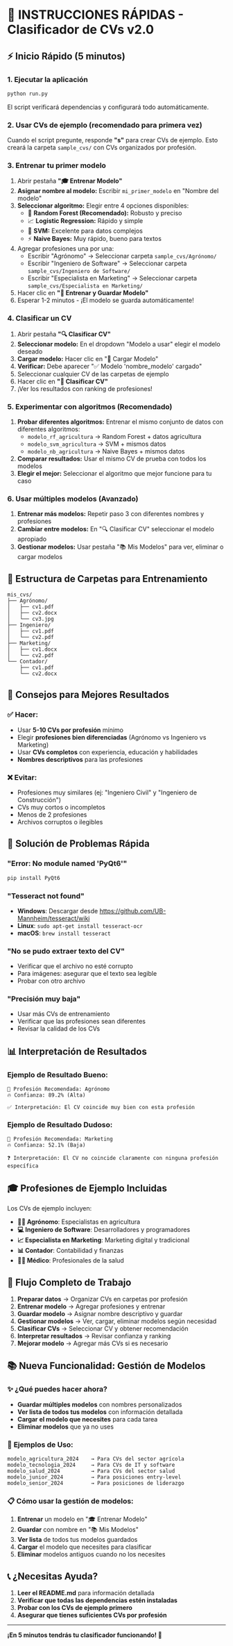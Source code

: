 # 🚀 INSTRUCCIONES RÁPIDAS - Clasificador de CVs v2.0

## ⚡ Inicio Rápido (5 minutos)

### 1. Ejecutar la aplicación
```bash
python run.py
```
El script verificará dependencias y configurará todo automáticamente.

### 2. Usar CVs de ejemplo (recomendado para primera vez)
Cuando el script pregunte, responde **"s"** para crear CVs de ejemplo.
Esto creará la carpeta `sample_cvs/` con CVs organizados por profesión.

### 3. Entrenar tu primer modelo
1. Abrir pestaña **"🎓 Entrenar Modelo"**
2. **Asignar nombre al modelo:** Escribir `mi_primer_modelo` en "Nombre del modelo"
3. **Seleccionar algoritmo:** Elegir entre 4 opciones disponibles:
   - 🌲 **Random Forest (Recomendado):** Robusto y preciso
   - 📈 **Logistic Regression:** Rápido y simple
   - 🎯 **SVM:** Excelente para datos complejos
   - ⚡ **Naive Bayes:** Muy rápido, bueno para textos
4. Agregar profesiones una por una:
   - Escribir "Agrónomo" → Seleccionar carpeta `sample_cvs/Agrónomo/`
   - Escribir "Ingeniero de Software" → Seleccionar carpeta `sample_cvs/Ingeniero de Software/`
   - Escribir "Especialista en Marketing" → Seleccionar carpeta `sample_cvs/Especialista en Marketing/`
5. Hacer clic en **"🚀 Entrenar y Guardar Modelo"**
6. Esperar 1-2 minutos - ¡El modelo se guarda automáticamente!

### 4. Clasificar un CV
1. Abrir pestaña **"🔍 Clasificar CV"**
2. **Seleccionar modelo:** En el dropdown "Modelo a usar" elegir el modelo deseado
3. **Cargar modelo:** Hacer clic en "📂 Cargar Modelo"
4. **Verificar:** Debe aparecer "✅ Modelo 'nombre_modelo' cargado"
5. Seleccionar cualquier CV de las carpetas de ejemplo
6. Hacer clic en **"🎯 Clasificar CV"**
7. ¡Ver los resultados con ranking de profesiones!

### 5. Experimentar con algoritmos (Recomendado)
1. **Probar diferentes algoritmos:** Entrenar el mismo conjunto de datos con diferentes algoritmos:
   - `modelo_rf_agricultura` → Random Forest + datos agricultura
   - `modelo_svm_agricultura` → SVM + mismos datos
   - `modelo_nb_agricultura` → Naive Bayes + mismos datos
2. **Comparar resultados:** Usar el mismo CV de prueba con todos los modelos
3. **Elegir el mejor:** Seleccionar el algoritmo que mejor funcione para tu caso

### 6. Usar múltiples modelos (Avanzado)
1. **Entrenar más modelos:** Repetir paso 3 con diferentes nombres y profesiones
2. **Cambiar entre modelos:** En "🔍 Clasificar CV" seleccionar el modelo apropiado
3. **Gestionar modelos:** Usar pestaña "📚 Mis Modelos" para ver, eliminar o cargar modelos

## 📁 Estructura de Carpetas para Entrenamiento

```
mis_cvs/
├── Agrónomo/
│   ├── cv1.pdf
│   ├── cv2.docx
│   └── cv3.jpg
├── Ingeniero/
│   ├── cv1.pdf
│   └── cv2.pdf
├── Marketing/
│   ├── cv1.docx
│   └── cv2.pdf
└── Contador/
    ├── cv1.pdf
    └── cv2.docx
```

## 🎯 Consejos para Mejores Resultados

### ✅ Hacer:
- Usar **5-10 CVs por profesión** mínimo
- Elegir **profesiones bien diferenciadas** (Agrónomo vs Ingeniero vs Marketing)
- Usar **CVs completos** con experiencia, educación y habilidades
- **Nombres descriptivos** para las profesiones

### ❌ Evitar:
- Profesiones muy similares (ej: "Ingeniero Civil" y "Ingeniero de Construcción")
- CVs muy cortos o incompletos
- Menos de 2 profesiones
- Archivos corruptos o ilegibles

## 🔧 Solución de Problemas Rápida

### "Error: No module named 'PyQt6'"
```bash
pip install PyQt6
```

### "Tesseract not found"
- **Windows**: Descargar desde https://github.com/UB-Mannheim/tesseract/wiki
- **Linux**: `sudo apt-get install tesseract-ocr`
- **macOS**: `brew install tesseract`

### "No se pudo extraer texto del CV"
- Verificar que el archivo no esté corrupto
- Para imágenes: asegurar que el texto sea legible
- Probar con otro archivo

### "Precisión muy baja"
- Usar más CVs de entrenamiento
- Verificar que las profesiones sean diferentes
- Revisar la calidad de los CVs

## 📊 Interpretación de Resultados

### Ejemplo de Resultado Bueno:
```
🎯 Profesión Recomendada: Agrónomo
🔥 Confianza: 89.2% (Alta)

✅ Interpretación: El CV coincide muy bien con esta profesión
```

### Ejemplo de Resultado Dudoso:
```
🎯 Profesión Recomendada: Marketing
🔥 Confianza: 52.1% (Baja)

❓ Interpretación: El CV no coincide claramente con ninguna profesión específica
```

## 🎓 Profesiones de Ejemplo Incluidas

Los CVs de ejemplo incluyen:
- **👨‍🌾 Agrónomo**: Especialistas en agricultura
- **💻 Ingeniero de Software**: Desarrolladores y programadores  
- **📈 Especialista en Marketing**: Marketing digital y tradicional
- **📊 Contador**: Contabilidad y finanzas
- **👨‍⚕️ Médico**: Profesionales de la salud

## 🚀 Flujo Completo de Trabajo

1. **Preparar datos** → Organizar CVs en carpetas por profesión
2. **Entrenar modelo** → Agregar profesiones y entrenar
3. **Guardar modelo** → Asignar nombre descriptivo y guardar
4. **Gestionar modelos** → Ver, cargar, eliminar modelos según necesidad
5. **Clasificar CVs** → Seleccionar CV y obtener recomendación
6. **Interpretar resultados** → Revisar confianza y ranking
7. **Mejorar modelo** → Agregar más CVs si es necesario

## 📚 Nueva Funcionalidad: Gestión de Modelos

### ✨ **¿Qué puedes hacer ahora?**
- **Guardar múltiples modelos** con nombres personalizados
- **Ver lista de todos tus modelos** con información detallada
- **Cargar el modelo que necesites** para cada tarea
- **Eliminar modelos** que ya no uses

### 🎯 **Ejemplos de Uso:**
```
modelo_agricultura_2024    → Para CVs del sector agrícola
modelo_tecnologia_2024     → Para CVs de IT y software
modelo_salud_2024          → Para CVs del sector salud
modelo_junior_2024         → Para posiciones entry-level
modelo_senior_2024         → Para posiciones de liderazgo
```

### 📋 **Cómo usar la gestión de modelos:**
1. **Entrenar** un modelo en "🎓 Entrenar Modelo"
2. **Guardar** con nombre en "📚 Mis Modelos"
3. **Ver lista** de todos tus modelos guardados
4. **Cargar** el modelo que necesites para clasificar
5. **Eliminar** modelos antiguos cuando no los necesites

## 📞 ¿Necesitas Ayuda?

1. **Leer el README.md** para información detallada
2. **Verificar que todas las dependencias estén instaladas**
3. **Probar con los CVs de ejemplo primero**
4. **Asegurar que tienes suficientes CVs por profesión**

---

**¡En 5 minutos tendrás tu clasificador funcionando! 🎉**
